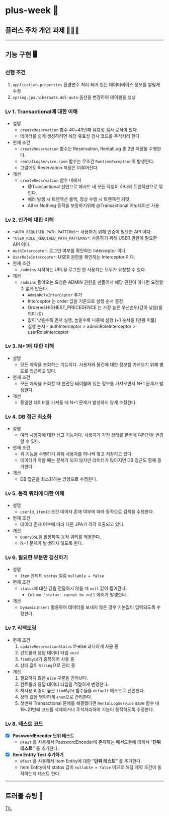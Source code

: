 # plus-week 📩
## 플러스 주차 개인 과제 🧑🏻‍💻
     
---------------
## 기능 구현 🖥
### 선행 조건

1. `application.properties` 환경변수 처리 되어 있는 데이터베이스 정보를 알맞게 수정
2. `spring.jpa.hibernate.ddl-auto` 옵션을 변경하여 테이블을 생성
   
     
### Lv 1. Transactional에 대한 이해

- 설명
    - `createReservation` 함수 40~43번째 유효성 검사 로직이 있다.
    - 데이터를 쉽게 생성하려면 해당 유효성 검사 코드를 주석처리 한다.
- 현재 조건
    - `createReservation` 함수는 Reservation, RentalLog 총 2번 저장을 수행한다.
    - `rentalLogService.save` 함수는 무조건 `RuntimeException`이 발생한다.
    - 그럼에도 Reservation 저장은 이루어진다.
- 개선
    - `createReservation` 함수 내에서
        - @Transactional 선언으로 메서드 내 모든 작업이 하나의 트랜잭션으로 묶인다.
        - 에러 발생 시 트랜잭션 롤백, 정상 수행 시 트랜잭션 커밋.
        - All or Nothing 동작을 보장하기위해 @Transactional 어노테이션 사용


### Lv 2. 인가에 대한 이해

- `*AUTH_REQUIRED_PATH_PATTERNS*`: 사용하기 위해 인증이 필요한 API 이다.
- `*USER_ROLE_REQUIRED_PATH_PATTERNS*`: 사용하기 위해 USER 권한이 필요한 API 이다.
- `AuthInterceptor`: 로그인 여부를 확인하는 Interceptor 이다.
- `UserRoleInterceptor`: USER 권한을 확인하는 Interceptor 이다.
- 현재 조건
    - `/admins` 시작하는 URL을 로그인 한 사용자는 모두가 요청할 수 있다.
- 개선
    - `/admins` 들어오는 요청은 ADMIN 권한을 만들어서 해당 권한이 아니면 요청할 수 없게 만든다.
         - `AdminRoleInterCeptor` 추가
         - Interceptor 는 order 값을 기준으로 실행 순서 결정
         - Ordered.HIGHEST_PRECEDENCE 는 가장 높은 우선순위(값이 낮음)를 의미 (0)
         - 값이 낮을수록 먼저 실행, 높을수록 나중에 실행 (+1 순서를 1만큼 미룸)
         - 실행 순서 - authInterceptor > adminRoleInterceptor > userRoleInterceptor


### Lv 3. N+1에 대한 이해

- 설명
    - 모든 예약을 조회하는 기능이다. 사용자와 물건에 대한 정보를 가져오기 위해 별도로 접근하고 있다.
- 현재 조건
    - 모든 예약을 조회할 때 연관된 테이블에 있는 정보를 가져오면서 N+1 문제가 발생한다.
- 개선
    - 동일한 데이터를 가져올 때 N+1 문제가 발생하지 않게 수정한다.


### Lv 4. DB 접근 최소화

- 설명
    - 여러 사용자에 대한 신고 기능이다. 사용자가 가진 상태를 한번에 여러건을 변경할 수 있다.
- 현재 조건
    - 위 기능을 수행하기 위해 사용자를 하나씩 찾고 저장하고 있다.
    - 데이터가 작을 때는 문제가 되지 않지만 데이터가 많아지면 DB 접근도 함께 증가한다.
- 개선
    - DB 접근을 최소화하는 방향으로 수정한다.

    
### Lv 5. 동적 쿼리에 대한 이해

- 설명
    - `userId`, `itemId` 조건 데이터 존재 여부에 따라 동적으로 검색을 수행한다.
- 현재 조건
    - 데이터 존재 여부에 따라 다른 JPA가 각각 호출되고 있다.
- 개선
    - `QueryDSL`을 활용하여 동적 쿼리를 적용한다.
    - N+1 문제가 발생하지 않도록 한다.


### Lv 6. 필요한 부분만 갱신하기

- 설명
    - `Item` 엔티티 `status` 컬럼  `nullable = false`
- 현재 조건
    - `status`에 대한 값을 전달하지 않을 때 `null` 값이 들어간다.
        - `Column 'status' cannot be null` 에러가 발생한다.
- 개선
    - `DynamicInsert` 활용하여 데이터를 보내지 않은 경우 기본값이 입력되도록 수정한다.


### Lv 7. 리팩토링

- 현재 조건
    1. `updateReservationStatus` if-else 과다하게 사용 중
    2. 컨트롤러 응답 데이터 타입 `void`
    3. `findById`가 중복되어 사용 중
    4. 상태 값이 `String`으로 관리 중
- 개선
    1. 필요하지 않은 `else` 구문을 걷어낸다.
    2. 컨트롤러 응답 데이터 타입을 적절하게 변경한다.
    3. 재사용 비중이 높은 `findById` 함수들을 `default` 메소드로 선언한다.
    4. 상태 값을 명확하게 `enum`으로 관리한다.
    5. 첫번째 Transactional 문제를 해결했다면 `RentalLogService` save 함수 내 19~21번째 코드를 삭제하거나 주석처리하여 기능이 동작하도록 수정한다.
 

### Lv 8. 테스트 코드 

- [X]  **PasswordEncoder 단위 테스트**
    - `@Test` 를 사용해서 PasswordEncoder에 존재하는 메서드들에 대해서 “**단위 테스트”** 를 추가한다.
- [X]  **Item Entity Test 추가하기**
    - `@Test` 를 사용해서 Item Entity에 대한 “**단위 테스트”** 를 추가한다.
    - Item Entity에서 status 값이 `nullable = false` 이므로 해당 제약 조건이 동작하는지 테스트 한다.
     

------------
## 트러블 슈팅 🎯
[TIL](https://sooyeoneo.tistory.com/)

